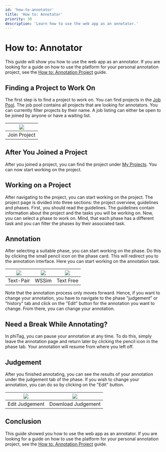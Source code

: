 ```yaml
---
id: 'how-to-annotator'
title: 'How to: Annotator'
priority: 30
description: 'Learn how to use the web app as an annotator.'
---
```


# How to: Annotator

This guide will show you how to use the web app as an annotator. If you are looking for a guide on how to use the platform for your personal annotation project, see the [How to: Annotation Project](/guide/how-to-annotation-project) guide.

## Finding a Project to Work On

The first step is to find a project to work on. You can find projects in the [Job Pool](/pool/joblisting). The job pool contains all projects that are looking for annotators. You can currently filter projects by their name. 
A job listing can either be open to be joined by anyone or have a waiting list.

| ![](/gif/guide/project-join.gif) |
| :------------------------------: |
|           Join Project           |

## After You Joined a Project

After you joined a project, you can find the project under [My Projects](/pool/project/personal). You can now start working on the project. 

## Working on a Project

After navigating to the project, you can start working on the project. The project page is divided into three sections: the project overview, guidelines and phases.
First, you should read the guidelines. The guidelines contain information about the project and the tasks you will be working on.
Now, you can select a phase to work on. Mind, that each phase has a different task and you can filter the phases by their associated task.

## Annotation

After selecting a suitable phase, you can start working on the phase. Do this by clicking the small pencil icon on the phase card. This will redirect you to the annotation interface. Here you can start working on the annotation task.

| ![](/gif/guide/annotate-usepair.gif) | ![](/gif/guide/annotate-wssim.gif) | ![](/gif/guide/annotate-lexsub.gif) |
| :----------------------------------: | :--------------------------------: | :---------------------------------: |
|               Text-Pair               |               WSSim             |               Text Free           |

Note that the annotation process only moves forward. Hence, if you want to change your annotation, you have to navigate to the phase "judgement" or "history" tab and click on the "Edit" button for the annotation you want to change. From there, you can change your annotation.

## Need a Break While Annotating?

In phiTag, you can pause your annotation at any time. To do this, simply leave the annotation page and return later by clicking the pencil icon in the phase tab. Your annotation will resume from where you left off.

## Judgement

After you finished annotating, you can see the results of your annotation under the judgement tab of the phase. If you wish to change your annotation, you can do so by clicking on the "Edit" button.

| ![](/gif/guide/edit-judgement.gif) | ![](/gif/guide/download-judgement.gif) |
| :--------------------------------: | :------------------------------------: |
|           Edit Judgement           |           Download Judgement           |

## Conclusion

This guide showed you how to use the web app as an annotator. If you are looking for a guide on how to use the platform for your personal annotation project, see the [How to: Annotation Project](/guide/how-to-annotation-project) guide.

